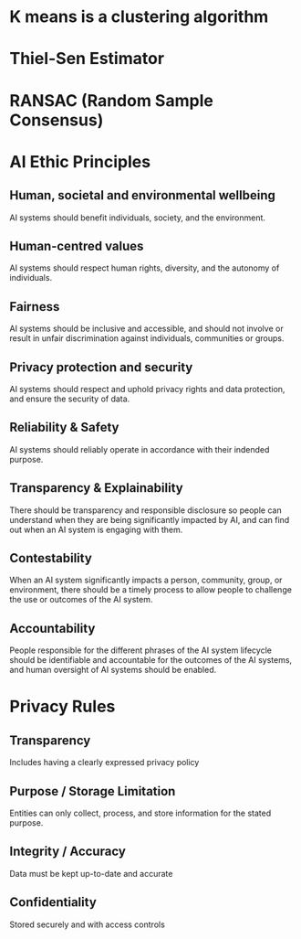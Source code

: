 # K means is a clustering algorithm 

# Thiel-Sen Estimator

# RANSAC (Random Sample Consensus)

# AI Ethic Principles

## Human, societal and environmental wellbeing
AI systems should benefit individuals, society, and the environment.

## Human-centred values
AI systems should respect human rights, diversity, and the autonomy of individuals.

## Fairness
AI systems should be inclusive and accessible, and should not involve or result in unfair discrimination against individuals, communities or groups.

## Privacy protection and security
AI systems should respect and uphold privacy rights and data protection, and ensure the security of data.

## Reliability & Safety
AI systems should reliably operate in accordance with their indended purpose.

## Transparency & Explainability
There should be transparency and responsible disclosure so people can understand when they are being significantly impacted by AI, and can find out when an AI system is engaging with them.

## Contestability
When an AI system significantly impacts a person, community, group, or environment, there should be a timely process to allow people to challenge the use or outcomes of the AI system.

## Accountability
People responsible for the different phrases of the AI system lifecycle should be identifiable and accountable for the outcomes of the AI systems, and human oversight of AI systems should be enabled.

# Privacy Rules

## Transparency
Includes having a clearly expressed privacy policy

## Purpose / Storage Limitation
Entities can only collect, process, and store information for the stated purpose.

## Integrity / Accuracy
Data must be kept up-to-date and accurate

## Confidentiality
Stored securely and with access controls
